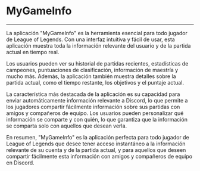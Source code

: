 # MyGameInfo
*** 
La aplicación "MyGameInfo" es la herramienta esencial para todo jugador de League of Legends. Con una interfaz intuitiva y fácil de usar, esta aplicación muestra toda la información relevante del usuario y de la partida actual en tiempo real.

Los usuarios pueden ver su historial de partidas recientes, estadísticas de campeones, puntuaciones de clasificación, información de maestría y mucho más. Además, la aplicación también muestra detalles sobre la partida actual, como el tiempo restante, los objetivos y el puntaje actual.

La característica más destacada de la aplicación es su capacidad para enviar automáticamente información relevante a Discord, lo que permite a los jugadores compartir fácilmente información sobre sus partidas con amigos y compañeros de equipo. Los usuarios pueden personalizar qué información se comparte y con quién, lo que garantiza que la información se comparta solo con aquellos que desean verla.

En resumen, "MyGameInfo" es la aplicación perfecta para todo jugador de League of Legends que desee tener acceso instantáneo a la información relevante de su cuenta y de la partida actual, y para aquellos que deseen compartir fácilmente esta información con amigos y compañeros de equipo en Discord.
